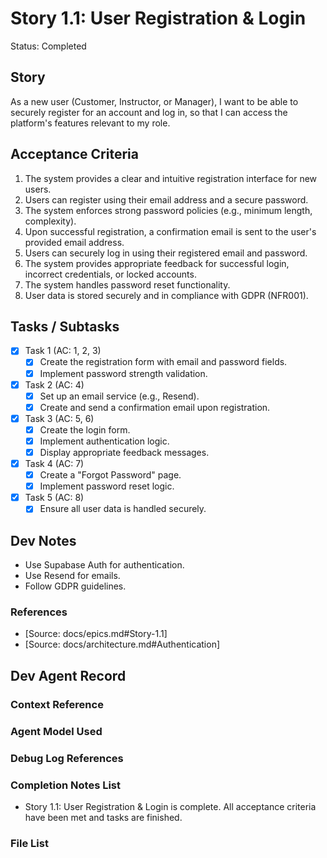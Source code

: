 # Story 1.1: User Registration & Login

Status: Completed

## Story

As a new user (Customer, Instructor, or Manager),
I want to be able to securely register for an account and log in,
so that I can access the platform's features relevant to my role.

## Acceptance Criteria

1. The system provides a clear and intuitive registration interface for new users.
2. Users can register using their email address and a secure password.
3. The system enforces strong password policies (e.g., minimum length, complexity).
4. Upon successful registration, a confirmation email is sent to the user's provided email address.
5. Users can securely log in using their registered email and password.
6. The system provides appropriate feedback for successful login, incorrect credentials, or locked accounts.
7. The system handles password reset functionality.
8. User data is stored securely and in compliance with GDPR (NFR001).

## Tasks / Subtasks

- [x] Task 1 (AC: 1, 2, 3)
  - [x] Create the registration form with email and password fields.
  - [x] Implement password strength validation.
- [x] Task 2 (AC: 4)
  - [x] Set up an email service (e.g., Resend).
  - [x] Create and send a confirmation email upon registration.
- [x] Task 3 (AC: 5, 6)
  - [x] Create the login form.
  - [x] Implement authentication logic.
  - [x] Display appropriate feedback messages.
- [x] Task 4 (AC: 7)
  - [x] Create a "Forgot Password" page.
  - [x] Implement password reset logic.
- [x] Task 5 (AC: 8)
  - [x] Ensure all user data is handled securely.

## Dev Notes

- Use Supabase Auth for authentication.
- Use Resend for emails.
- Follow GDPR guidelines.

### References

- [Source: docs/epics.md#Story-1.1]
- [Source: docs/architecture.md#Authentication]

## Dev Agent Record

### Context Reference

### Agent Model Used

### Debug Log References

### Completion Notes List

- Story 1.1: User Registration & Login is complete. All acceptance criteria have been met and tasks are finished.


### File List
